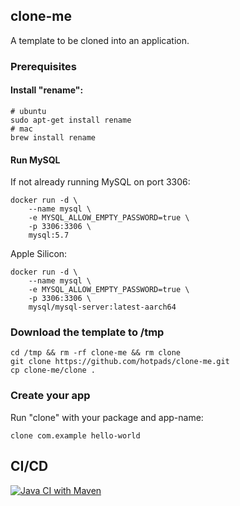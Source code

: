 ## clone-me

A template to be cloned into an application.

### Prerequisites

#### Install "rename":

```
# ubuntu
sudo apt-get install rename
# mac
brew install rename
```

#### Run MySQL

If not already running MySQL on port 3306:

```
docker run -d \
	--name mysql \
	-e MYSQL_ALLOW_EMPTY_PASSWORD=true \
	-p 3306:3306 \
	mysql:5.7
```

Apple Silicon:
```
docker run -d \
	--name mysql \
	-e MYSQL_ALLOW_EMPTY_PASSWORD=true \
	-p 3306:3306 \
	mysql/mysql-server:latest-aarch64
```

### Download the template to /tmp

```
cd /tmp && rm -rf clone-me && rm clone
git clone https://github.com/hotpads/clone-me.git
cp clone-me/clone .
```

### Create your app

Run "clone" with your package and app-name:

```
clone com.example hello-world
```

## CI/CD
[![Java CI with Maven](https://github.com/hotpads/clone-me/actions/workflows/maven.yml/badge.svg)](https://github.com/hotpads/clone-me/actions/workflows/maven.yml)
